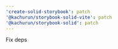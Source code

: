 ```yaml
---
'create-solid-storybook': patch
'@kachurun/storybook-solid-vite': patch
'@kachurun/storybook-solid': patch
---
```


Fix deps

